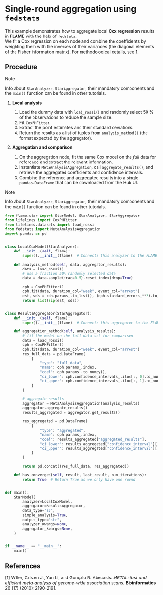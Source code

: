 # Single-round aggregation using `fedstats`

This example demonstrates how to aggregate local **Cox regression** results in **FLAME** with the help of `fedstats`.  
We fit a Cox regression on each node and combine the coefficients by weighting them with the inverses of their variances (the diagonal elements of the Fisher information matrix). For methodological details, see [1](#ref-willer2010).

## Procedure

> [!NOTE]  
> Info about `StarAnalyzer`, `StarAggregator`, their mandatory components and the `main()` function can be found in other tutorials.

1. **Local analysis**  
   1. Load the dummy data with `load_rossi()` and randomly select 50 % of the observations to reduce the sample size.  
   2. Fit `CoxPHFitter`.  
   3. Extract the point estimates and their standard deviations.  
   4. Return the results as a list of tuples from `analysis_method()` (the format expected by the aggregator).

2. **Aggregation and comparison**  
   1. On the aggregation node, fit the same Cox model on the *full* data for reference and extract the relevant information.  
   2. Instantiate `MetaAnalysisAggregation`, call `aggregate_results()`, and retrieve the aggregated coefficients and confidence intervals.  
   3. Combine the reference and aggregated results into a single `pandas.DataFrame` that can be downloaded from the Hub UI.

> [!NOTE]  
> Info about `StarAnalyzer`, `StarAggregator`, their mandatory components and the `main()` function can be found in other tutorials.

```python
from flame.star import StarModel, StarAnalyzer, StarAggregator
from lifelines import CoxPHFitter
from lifelines.datasets import load_rossi
from fedstats import MetaAnalysisAggregation
import pandas as pd


class LocalCoxModel(StarAnalyzer):
    def __init__(self, flame):
        super().__init__(flame)  # Connects this analyzer to the FLAME components

    def analysis_method(self, data, aggregator_results):
        data = load_rossi()
        # use a fraction 50% randomly selected data
        data = data.sample(frac=0.5).reset_index(drop=True)

        cph = CoxPHFitter()
        cph.fit(data, duration_col="week", event_col="arrest")
        est, sds = cph.params_.to_list(), (cph.standard_errors_**2).to_list()
        return list(zip(est, sds))


class ResultsAggregator(StarAggregator):
    def __init__(self, flame):
        super().__init__(flame)  # Connects this aggregator to the FLAME components

    def aggregation_method(self, analysis_results):
        # fit the model on the full data set for comparison
        data = load_rossi()
        cph = CoxPHFitter()
        cph.fit(data, duration_col="week", event_col="arrest")
        res_full_data = pd.DataFrame(
            {
                "type": "full_data",
                "name": cph.params_.index,
                "coef": cph.params_.to_numpy(),
                "ci_lower": cph.confidence_intervals_.iloc[:, 0].to_numpy(),
                "ci_upper": cph.confidence_intervals_.iloc[:, 1].to_numpy(),
            }
        )

        # aggregate results
        aggregator = MetaAnalysisAggregation(analysis_results)
        aggregator.aggregate_results()
        results_aggregated = aggregator.get_results()

        res_aggregated = pd.DataFrame(
            {
                "type": "aggregated",
                "name": cph.params_.index,
                "coef": results_aggregated["aggregated_results"],
                "ci_lower": results_aggregated["confidence_interval"][:, 0],
                "ci_upper": results_aggregated["confidence_interval"][:, 1],
            }
        )

        return pd.concat((res_full_data, res_aggregated))

    def has_converged(self, result, last_result, num_iterations):
        return True  # Return True as we only have one round


def main():
    StarModel(
        analyzer=LocalCoxModel,
        aggregator=ResultsAggregator,
        data_type="s3",
        simple_analysis=True,
        output_type="str",
        analyzer_kwargs=None,
        aggregator_kwargs=None,
    )


if __name__ == "__main__":
    main()
```

## References

<span id="ref-willer2010">[1]</span> Willer, Cristen J., Yun Li, and Gonçalo R. Abecasis. *METAL: fast and efficient meta-analysis of genome-wide association scans.* **Bioinformatics** 26 (17) (2010): 2190-2191.
